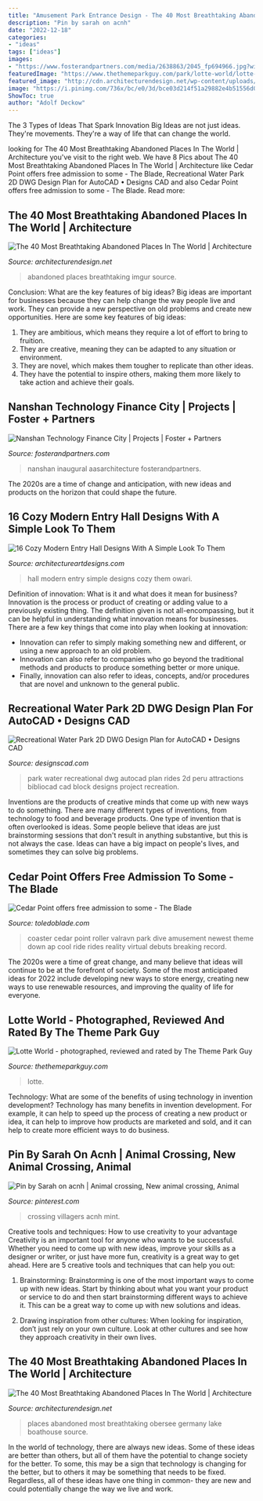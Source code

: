 ```yaml
---
title: "Amusement Park Entrance Design - The 40 Most Breathtaking Abandoned Places In The World"
description: "Pin by sarah on acnh"
date: "2022-12-18"
categories:
- "ideas"
tags: ["ideas"]
images:
- "https://www.fosterandpartners.com/media/2638863/2045_fp694966.jpg?width=1920&amp;quality=85"
featuredImage: "https://www.thethemeparkguy.com/park/lotte-world/lotte-world-11-big.jpg"
featured_image: "http://cdn.architecturendesign.net/wp-content/uploads/2014/09/2724.jpg"
image: "https://i.pinimg.com/736x/bc/e0/3d/bce03d214f51a29882e4b51556d0a2a2.jpg"
ShowToc: true
author: "Adolf Deckow"
---
```



The 3 Types of Ideas That Spark Innovation
Big Ideas are not just ideas. They're movements. They're a way of life that can change the world.

	

		
looking for The 40 Most Breathtaking Abandoned Places In The World | Architecture you've visit to the right web. We have 8 Pics about The 40 Most Breathtaking Abandoned Places In The World | Architecture like Cedar Point offers free admission to some - The Blade, Recreational Water Park 2D DWG Design Plan for AutoCAD • Designs CAD and also Cedar Point offers free admission to some - The Blade. Read more:
		
    
## The 40 Most Breathtaking Abandoned Places In The World | Architecture

<img loading=lazy src="http://cdn.architecturendesign.net/wp-content/uploads/2014/09/2724.jpg" onerror="this.onerror=null;this.src='https://tse3.mm.bing.net/th?id=OIP.jGoXO24YOXi4LgAdZRUbfAHaLK&amp;pid=15.1';" alt="The 40 Most Breathtaking Abandoned Places In The World | Architecture">

_Source: architecturendesign.net_

>abandoned places breathtaking imgur source. 

	

Conclusion: What are the key features of big ideas?
Big ideas are important for businesses because they can help change the way people live and work. They can provide a new perspective on old problems and create new opportunities. Here are some key features of big ideas: 
1. They are ambitious, which means they require a lot of effort to bring to fruition. 
2. They are creative, meaning they can be adapted to any situation or environment. 
3. They are novel, which makes them tougher to replicate than other ideas. 
4. They have the potential to inspire others, making them more likely to take action and achieve their goals.

    
## Nanshan Technology Finance City | Projects | Foster + Partners

<img loading=lazy src="https://www.fosterandpartners.com/media/2638863/2045_fp694966.jpg?width=1920&amp;quality=85" onerror="this.onerror=null;this.src='https://tse2.mm.bing.net/th?id=OIP.uf__dZTQUvmBqxKHU_HzJwHaEK&amp;pid=15.1';" alt="Nanshan Technology Finance City | Projects | Foster + Partners">

_Source: fosterandpartners.com_

>nanshan inaugural aasarchitecture fosterandpartners. 

	

The 2020s are a time of change and anticipation, with new ideas and products on the horizon that could shape the future.

    
## 16 Cozy Modern Entry Hall Designs With A Simple Look To Them

<img loading=lazy src="https://www.architectureartdesigns.com/wp-content/uploads/2020/03/16-Cozy-Modern-Entry-Hall-Designs-With-A-Simple-Look-To-Them-9.jpg" onerror="this.onerror=null;this.src='https://tse4.mm.bing.net/th?id=OIP.5NeWklMvCLP_GPGxgNJR8QHaLH&amp;pid=15.1';" alt="16 Cozy Modern Entry Hall Designs With A Simple Look To Them">

_Source: architectureartdesigns.com_

>hall modern entry simple designs cozy them owari. 

	

Definition of innovation: What is it and what does it mean for business?
Innovation is the process or product of creating or adding value to a previously existing thing. The definition given is not all-encompassing, but it can be helpful in understanding what innovation means for businesses. 
There are a few key things that come into play when looking at innovation: 
- Innovation can refer to simply making something new and different, or using a new approach to an old problem. 
- Innovation can also refer to companies who go beyond the traditional methods and products to produce something better or more unique. 
- Finally, innovation can also refer to ideas, concepts, and/or procedures that are novel and unknown to the general public.

    
## Recreational Water Park 2D DWG Design Plan For AutoCAD • Designs CAD

<img loading=lazy src="https://designscad.com/wp-content/uploads/2016/12/recreational_water_park__rides_and_attractions___arequipa__peru_dwg_block_for_autocad_83923.gif" onerror="this.onerror=null;this.src='https://tse2.mm.bing.net/th?id=OIP.ZoawS1i0vXraNOkSroK4owHaFQ&amp;pid=15.1';" alt="Recreational Water Park 2D DWG Design Plan for AutoCAD • Designs CAD">

_Source: designscad.com_

>park water recreational dwg autocad plan rides 2d peru attractions bibliocad cad block designs project recreation. 

	

Inventions are the products of creative minds that come up with new ways to do something. There are many different types of inventions, from technology to food and beverage products. One type of invention that is often overlooked is ideas. Some people believe that ideas are just brainstorming sessions that don't result in anything substantive, but this is not always the case. Ideas can have a big impact on people's lives, and sometimes they can solve big problems.

    
## Cedar Point Offers Free Admission To Some - The Blade

<img loading=lazy src="http://www.toledoblade.com/image/2017/09/07/Theme-Parks-What-s-New-16.JPG" onerror="this.onerror=null;this.src='https://tse2.mm.bing.net/th?id=OIP.c6y2McLhuj6EST_BNbm1QAHaJ6&amp;pid=15.1';" alt="Cedar Point offers free admission to some - The Blade">

_Source: toledoblade.com_

>coaster cedar point roller valravn park dive amusement newest theme down ap cool ride rides reality virtual debuts breaking record. 

	

The 2020s were a time of great change, and many believe that ideas will continue to be at the forefront of society. Some of the most anticipated ideas for 2022 include developing new ways to store energy, creating new ways to use renewable resources, and improving the quality of life for everyone.

    
## Lotte World - Photographed, Reviewed And Rated By The Theme Park Guy

<img loading=lazy src="https://www.thethemeparkguy.com/park/lotte-world/lotte-world-11-big.jpg" onerror="this.onerror=null;this.src='https://tse2.mm.bing.net/th?id=OIP.FDeqwZ8BI4bovb20EhnXBAHaE8&amp;pid=15.1';" alt="Lotte World - photographed, reviewed and rated by The Theme Park Guy">

_Source: thethemeparkguy.com_

>lotte. 

	

Technology: What are some of the benefits of using technology in invention development?
Technology has many benefits in invention development. For example, it can help to speed up the process of creating a new product or idea, it can help to improve how products are marketed and sold, and it can help to create more efficient ways to do business.

    
## Pin By Sarah On Acnh | Animal Crossing, New Animal Crossing, Animal

<img loading=lazy src="https://i.pinimg.com/736x/bc/e0/3d/bce03d214f51a29882e4b51556d0a2a2.jpg" onerror="this.onerror=null;this.src='https://tse3.mm.bing.net/th?id=OIP.XmH5xp_EN2_7CNiWppGMyQHaEK&amp;pid=15.1';" alt="Pin by Sarah on acnh | Animal crossing, New animal crossing, Animal">

_Source: pinterest.com_

>crossing villagers acnh mint. 

	

Creative tools and techniques: How to use creativity to your advantage
Creativity is an important tool for anyone who wants to be successful. Whether you need to come up with new ideas, improve your skills as a designer or writer, or just have more fun, creativity is a great way to get ahead. Here are 5 creative tools and techniques that can help you out:
1. Brainstorming: Brainstorming is one of the most important ways to come up with new ideas. Start by thinking about what you want your product or service to do and then start brainstorming different ways to achieve it. This can be a great way to come up with new solutions and ideas.

2. Drawing inspiration from other cultures: When looking for inspiration, don’t just rely on your own culture. Look at other cultures and see how they approach creativity in their own lives.

    
## The 40 Most Breathtaking Abandoned Places In The World | Architecture

<img loading=lazy src="http://cdn.architecturendesign.net/wp-content/uploads/2014/09/3125.jpg" onerror="this.onerror=null;this.src='https://tse2.mm.bing.net/th?id=OIP.5_Ol1hTx1lgTe9pUfPwclAHaK6&amp;pid=15.1';" alt="The 40 Most Breathtaking Abandoned Places In The World | Architecture">

_Source: architecturendesign.net_

>places abandoned most breathtaking obersee germany lake boathouse source. 

	

In the world of technology, there are always new ideas. Some of these ideas are better than others, but all of them have the potential to change society for the better. To some, this may be a sign that technology is changing for the better, but to others it may be something that needs to be fixed. Regardless, all of these ideas have one thing in common- they are new and could potentially change the way we live and work.

